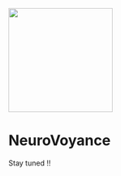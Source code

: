 
<img src="https://github.com/ParisNeo/NeuroVoyance/assets/827993/5176e095-2b8f-476b-8543-aa4776c23bdc" width="205px" height="205px"><h1>NeuroVoyance</h1>
Stay tuned !!
